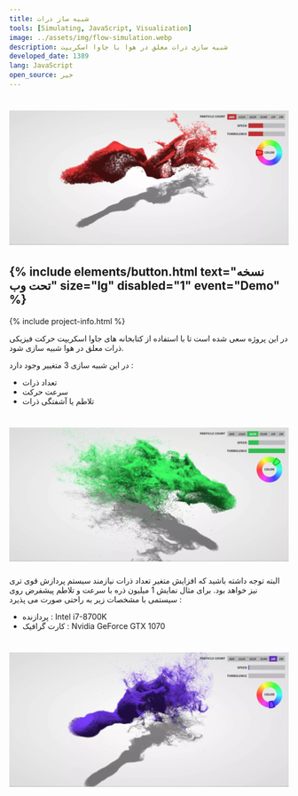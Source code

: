 ```yaml
---
title: شبیه ساز ذرات
tools: [Simulating, JavaScript, Visualization]
image: ../assets/img/flow-simulation.webp
description: شبیه سازی ذرات معلق در هوا با جاوا اسکریپت
developed_date: 1389
lang: JavaScript
open_source: خیر
---
```


<h1 class="center">
<img src="../assets/img/flow-simulation.webp"/>
</h1>

<h2 class="center">
{% include elements/button.html text="نسخه تحت وب" size="lg" disabled="1" event="Demo" %}
</h2>

{% include project-info.html %}

در این پروژه سعی شده است تا با استفاده از کتابخانه های جاوا اسکریپت حرکت فیزیکی ذرات معلق در هوا شبیه سازی شود.

در این شبیه سازی 3 متغییر وجود دارد :

- تعداد ذرات
- سرعت حرکت
- تلاطم یا آشفتگی ذرات

<h1 class="center">
<img src="../assets/img/flow-simulation-2.webp"/>
</h1>

البته توجه داشته باشید که افزایش متغیر تعداد ذرات نیازمند سیستم پردازش قوی تری نیز خواهد بود. برای مثال نمایش 1 میلیون ذره با سرعت و تلاطم پیشفرض روی سیستمی با مشخصات زیر به راحتی صورت می پذیرد :

- <span class="colored">پردازنده :</span> Intel i7-8700K
- <span class="colored">کارت گرافیک :</span> Nvidia GeForce GTX 1070

<h1 class="center">
<img src="../assets/img/flow-simulation-3.webp"/>
</h1>
